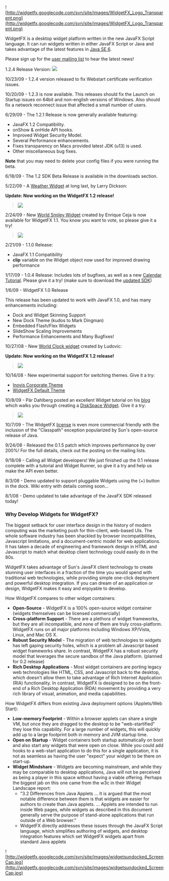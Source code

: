 ![http://widgetfx.googlecode.com/svn/site/images/WidgetFX_Logo_Transparent.png](http://widgetfx.googlecode.com/svn/site/images/WidgetFX_Logo_Transparent.png)

WidgetFX is a desktop widget platform written in the new JavaFX Script language.  It can run widgets written in either JavaFX Script or Java and takes advantage of the latest features in [Java SE 6](http://java.sun.com/javase/downloads/index.jsp).

Please sign up for the [user mailing list](http://groups.google.com/group/widgetfx-users) to hear the latest news!

1.2.4 Release Version:  [![](http://widgetfx.googlecode.com/svn/site/images/WidgetFX-launch-icon.png)](http://widgetfx.org/dock/launch.jnlp)

10/23/09 - 1.2.4 version released to fix Webstart certificate verification issues.

10/20/09 - 1.2.3 is now available.  This releases should fix the Launch on Startup issues on 64bit and non-english versions of Windows.  Also should fix a network reconnect issue that affected a small number of users.

6/29/09 - The 1.2.1 Release is now generally available featuring:
  * JavaFX 1.2 Compatibility.
  * onShow & onHide API hooks.
  * Improved Widget Security Model.
  * Several Performance enhancements.
  * Fixes transparency on Macs provided latest JDK (u13) is used.
  * Other miscellaneous bug fixes.

**Note** that you may need to delete your config files if you were running the beta.

6/18/09 - The 1.2 SDK Beta Release is available in the downloads section.

5/22/09 -  A [Weather Widget](http://infix-systems.com/weatherwidget/) at long last, by Larry Dickson:

**Update: Now working on the WidgetFX 1.2 release!**

> [![](http://www.infix-systems.com/weatherwidget/widget_snapshot1.jpg)](http://widgetfx.org/dock/launch.jnlp?arg=http://www.infix-systems.com/weatherwidget/InfixWeatherWidget.jnlp)

2/24/09 - New [World Smiley Widget](http://tareitas.webs.com/fx/WorldWidget/) created by Enrique Ceja is now available for WidgetFX 1.1.  You know you want to vote, so please give it a try!
> [![](http://tareitas.webs.com/fx/WorldWidget/screenshot.jpg)](http://widgetfx.org/dock/launch.jnlp?arg=http://myfx.freehostia.com/world_widget/WorldWidget.jnlp)

2/21/09 - 1.1.0 Release:
  * JavaFX 1.1 Compatibility
  * **clip** variable on the Widget object now used for improved drawing performance

1/17/09 - 1.0.4 Release: Includes lots of bugfixes, as well as a new [Calendar Tutorial](http://steveonjava.com/2009/01/27/widgetfx-calendar-tutorial/).  Please give it a try!  (make sure to download the [updated SDK](http://code.google.com/p/widgetfx/downloads/list))

1/6/09 - WidgetFX 1.0 Release

This release has been updated to work with JavaFX 1.0, and has many enhancements including:

  * Dock and Widget Skinning Support
  * New Dock Theme (kudos to Mark Dingman)
  * Embedded Flash/Flex Widgets
  * SlideShow Scaling Improvements
  * Performance Enhancements and Many Bugfixes!

10/27/08 - New [World Clock widget](https://worldclock-application.dev.java.net/#widget) created by Ludovic:

**Update: Now working on the WidgetFX 1.2 release!**

> [![](https://worldclock-application.dev.java.net/widget-view.png)](http://widgetfx.org/dock/launch.jnlp?arg=https://worldclock-application.dev.java.net/widget-webstart/launch.jnlp)

10/14/08 - New experimental support for switching themes.  Give it a try:
  * [Inovis Corporate Theme](http://widgetfx.org/dock/launch.jnlp?arg=http://widgetfx.org/themes/inovis/inovis.theme)
  * [WidgetFX Default Theme](http://widgetfx.org/dock/launch.jnlp?arg=http://widgetfx.org/themes/default/widgetfx.theme)

10/8/09 - Pär Dahlberg posted an excellent Widget tutorial on his [blog](http://www.pmdit.se/blog/2008/10/07/javafx_widgetfx_and_my_first_widget.html) which walks you through creating a [DiskSpace Widget](http://widgetfx.org/dock/launch.jnlp?arg=http://pmdit.se/widgets/diskspace/launch.jnlp).  Give it a try:

> [![](http://pmdit.se/widgets/diskspace/widget-diskspace_0.2.jpg)](http://widgetfx.org/dock/launch.jnlp?arg=http://pmdit.se/widgets/diskspace/launch.jnlp)

10/7/09 - The WidgetFX [license](http://widgetfx.googlecode.com/svn/trunk/LICENSE.txt) is even more commercial friendly with the inclusion of the "Classpath" exception popularized by Sun's open-source release of Java.

9/24/08 - Released the 0.1.5 patch which improves performance by over 200%!  For the full details, check out the posting on the mailing lists.

9/18/08 - Calling all Widget developers!  We just finished up the 0.1 release complete with a tutorial and Widget Runner, so give it a try and help us make the API even better.

8/3/08 - Demo updated to support pluggable Widgets using the (+) button in the dock.  Wiki entry with details coming soon...

8/1/08 - Demo updated to take advantage of the JavaFX SDK released today!

### Why Develop Widgets for WidgetFX? ###

The biggest setback for user interface design in the history of modern computing was the marketing push for thin-client, web-based UIs.  The whole software industry has been shackled by browser incompatibilities, Javascript limitations, and a document-centric model for web applications.  It has taken a decade of engineering and framework design in HTML and Javascript to match what desktop client technology could easily do in the 80s.

WidgetFX takes advantage of Sun's JavaFX client technology to create stunning user interfaces in a fraction of the time you would spend with traditional web technologies, while providing simple one-click deployment and powerful desktop integration.  If you can dream of an application or design, WidgetFX makes it easy and enjoyable to develop.

How WidgetFX compares to other widget containers:
  * **Open-Source** - WidgetFX is a 100% open-source widget container (widgets themselves can be licensed commercially)
  * **Cross-platform Support** - There are a plethora of widget frameworks, but they are all incompatible, and none of them are truly cross-platform.  WidgetFX runs on all major platforms including Windows XP/Vista, Linux, and Mac OS X.
  * **Robust Security Model** - The migration of web technologies to widgets has left gaping security holes, which is a problem all Javascript based widget frameworks share.  In contrast, WidgetFX has a robust security model that leverages the secure sandbox of the Java platform. (planned for 0.2 release)
  * **Rich Desktop Applications** - Most widget containers are porting legacy web technologies like HTML, CSS, and Javascript back to the desktop, which doesn't allow them to take advantage of Rich Internet Application (RIA) functionality.  In contrast, WidgetFX is designed to be on the front-end of a Rich Desktop Application (RDA) movement by providing a very rich library of visual, animation, and media capabilities.

How WidgetFX differs from existing Java deployment options (Applets/Web Start):
  * **Low-memory Footprint** - Within a browser applets can share a single VM, but once they are dragged to the desktop to be "web-startified" they lose this capability.  For a large number of widgets, this will quickly add up to a large footprint both in memory and JVM startup time.
  * **Open on Startup** - Widget containers both startup automatically on boot and also start any widgets that were open on close.  While you could add hooks to a web-start application to do this for a single application, it is not as seamless as having the user "expect" your widget to be there on start-up.
  * **Widget Mindshare** - Widgets are becoming mainstream, and while they may be comparable to desktop applications, Java will not be perceived as being a player in this space without having a viable offering.  Perhaps the biggest jab on this one came from the w3c in their Widget Landscape report:
    * "3.2 Differences from Java Applets ... It is argued that the most notable difference between them is that widgets are easier for authors to create than Java applets. ... Applets are intended to run inside Web pages, while widgets as described in this document generally serve the purpose of stand-alone applications that run outside of a Web browser."
    * WidgetFX directly addresses these issues through the JavaFX Script language, which simplifies authoring of widgets, and desktop integration features which set WidgetFX widgets apart from standard Java applets



![http://widgetfx.googlecode.com/svn/site/images/widgetsundocked_ScreenCap.jpg](http://widgetfx.googlecode.com/svn/site/images/widgetsundocked_ScreenCap.jpg)